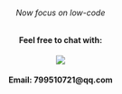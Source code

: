 <div>
  <div align="center">
   <div>
     <h6>Now focus on low-code</h6>
     <h6>
     <p align="center">
      <h4>Feel free to chat with: </h4>
      <a href="https://skillicons.dev">
        <img src="https://skillicons.dev/icons?i=vue,react,vite,nestjs,spring,java,nodejs,ts,docker,mysql,redis,mongodb" />
      </a>
     </p>
     </h6>
    <h4>Email: 799510721@qq.com</h4>
  </div>
</div>
